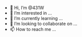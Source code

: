 - 👋 Hi, I’m @431W
- 👀 I’m interested in ...
- 🌱 I’m currently learning ...
- 💞️ I’m looking to collaborate on ...
- 📫 How to reach me ...

<!---
431W/431W is a ✨ special ✨ repository because its `README.md` (this file) appears on your GitHub profile.
You can click the Preview link to take a look at your changes.
--->
